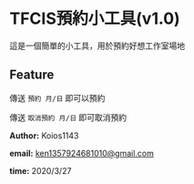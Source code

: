 # TFCIS預約小工具(v1.0)
這是一個簡單的小工具，用於預約好想工作室場地

##  Feature
傳送 `預約 月/日` 即可以預約

傳送 `取消預約 月/日` 即可取消預約

**Author:** Koios1143

**email:** ken1357924681010@gmail.com

**time:** 2020/3/27